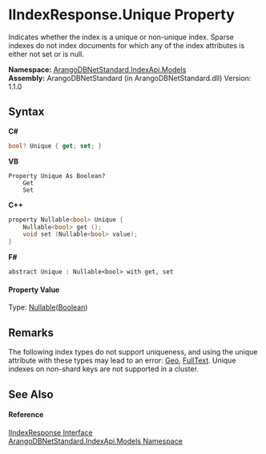 # IIndexResponse.Unique Property 
 

Indicates whether the index is a unique or non-unique index. Sparse indexes do not index documents for which any of the index attributes is either not set or is null.

**Namespace:**&nbsp;<a href="215740c9-85fc-74fa-998d-14b49b842d56">ArangoDBNetStandard.IndexApi.Models</a><br />**Assembly:**&nbsp;ArangoDBNetStandard (in ArangoDBNetStandard.dll) Version: 1.1.0

## Syntax

**C#**<br />
``` C#
bool? Unique { get; set; }
```

**VB**<br />
``` VB
Property Unique As Boolean?
	Get
	Set
```

**C++**<br />
``` C++
property Nullable<bool> Unique {
	Nullable<bool> get ();
	void set (Nullable<bool> value);
}
```

**F#**<br />
``` F#
abstract Unique : Nullable<bool> with get, set

```


#### Property Value
Type: <a href="https://docs.microsoft.com/dotnet/api/system.nullable-1" target="_blank" rel="noopener noreferrer">Nullable</a>(<a href="https://docs.microsoft.com/dotnet/api/system.boolean" target="_blank" rel="noopener noreferrer">Boolean</a>)

## Remarks
The following index types do not support uniqueness, and using the unique attribute with these types may lead to an error: <a href="deb8b60d-171b-eec7-83d8-e0c8c984a1f6">Geo</a>, <a href="b01a7e25-6cea-5b51-c623-33ba102e63f2">FullText</a>. Unique indexes on non-shard keys are not supported in a cluster.

## See Also


#### Reference
<a href="800d84d0-0548-342e-e0fa-e82a2bab7246">IIndexResponse Interface</a><br /><a href="215740c9-85fc-74fa-998d-14b49b842d56">ArangoDBNetStandard.IndexApi.Models Namespace</a><br />